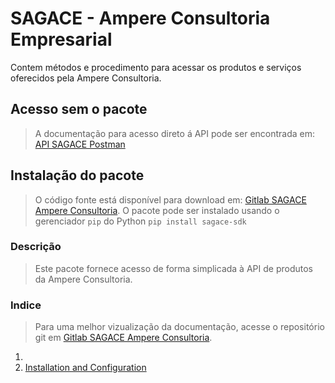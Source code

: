 # SAGACE - Ampere Consultoria Empresarial
Contem métodos e procedimento para acessar os produtos e serviços oferecidos pela Ampere Consultoria.

## Acesso sem o pacote

> A documentação para acesso direto á API pode ser encontrada em: [API SAGACE Postman](https://documenter.getpostman.com/view/5400288/TVK8cLFs)


## Instalação do pacote
> O código fonte está disponível para download em: [Gitlab SAGACE Ampere Consultoria](https://gitlab.com/ampere.consultoria/sagace-python-sdk).
O pacote pode ser instalado usando o gerenciador `pip` do Python `pip install sagace-sdk`

### Descrição
> Este pacote fornece acesso de forma simplicada à API de produtos da Ampere Consultoria.

### Indice
> Para uma melhor vizualização da documentação, acesse o repositório git em [Gitlab SAGACE Ampere Consultoria](https://gitlab.com/ampere.consultoria/sagace-python-sdk).
1. 
2. [Installation and Configuration](./docs/config/INSTALL.md)